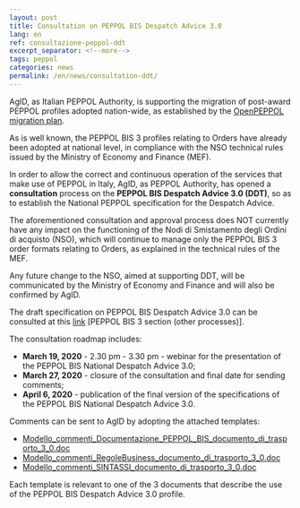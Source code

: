 ```yaml
---
layout: post
title: Consultation on PEPPOL BIS Despatch Advice 3.0
lang: en
ref: consultazione-peppol-ddt
excerpt_separator: <!--more-->
tags: peppol
categories: news
permalink: /en/news/consultation-ddt/
---
```


AgID, as Italian PEPPOL Authority, is supporting the migration of post-award PEPPOL profiles adopted nation-wide, as established by the [OpenPEPPOL migration plan](https://docs.peppol.eu/poacc/upgrade-3/migration/).

As is well known, the PEPPOL BIS 3 profiles relating to Orders have already been adopted at national level, in compliance with the NSO technical rules issued by the Ministry of Economy and Finance (MEF).

In order to allow the correct and continuous operation of the services that make use of PEPPOL in Italy, AgID, as PEPPOL Authority, has opened a **consultation** process on the **PEPPOL BIS Despatch Advice 3.0 (DDT)**, so as to establish the National PEPPOL specification for the Despatch Advice.

The aforementioned consultation and approval process does NOT currently have any impact on the functioning of the Nodi di Smistamento degli Ordini di acquisto (NSO), which will continue to manage only the PEPPOL BIS 3 order formats relating to Orders, as explained in the technical rules of the MEF.

Any future change to the NSO, aimed at supporting DDT, will be communicated by the Ministry of Economy and Finance and will also be confirmed by AgID.

The draft specification on PEPPOL BIS Despatch Advice 3.0 can be consulted at this [link](https://notier.regione.emilia-romagna.it/docs/) [PEPPOL BIS 3 section (other processes)].

The consultation roadmap includes:

- **March 19, 2020** - 2.30 pm - 3.30 pm - webinar for the presentation of the PEPPOL BIS National Despatch Advice 3.0;
- **March 27, 2020** - closure of the consultation and final date for sending comments;
- **April 6, 2020** - publication of the final version of the specifications of the PEPPOL BIS National Despatch Advice 3.0.

Comments can be sent to AgID by adopting the attached templates:

- [Modello_commenti_Documentazione_PEPPOL_BIS_documento_di_trasporto_3_0.doc](/attachments/Modello_commenti_Documentazione_PEPPOL_BIS_documento_di_trasporto_3_0.doc)
- [Modello_commenti_RegoleBusiness_documento_di_trasporto_3_0.doc](/attachments/Modello_commenti_RegoleBusiness_documento_di_trasporto_3_0.doc)
- [Modello_commenti_SINTASSI_documento_di_trasporto_3_0.doc](/attachments/Modello_commenti_SINTASSI_documento_di_trasporto_3_0.doc)

Each template is relevant to one of the 3 documents that describe the use of the PEPPOL BIS Despatch Advice 3.0 profile.
